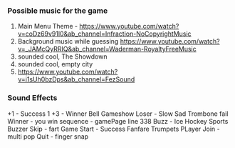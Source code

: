 ### Possible music for the game
1.  Main Menu Theme -  https://www.youtube.com/watch?v=coDz69v91l0&ab_channel=Infraction-NoCopyrightMusic
2. Background music while guessing     https://www.youtube.com/watch?v=_JAMcQyRRIQ&ab_channel=Waderman-RoyaltyFreeMusic
3. sounded cool, The Showdown
4. sounded cool, empty city
5. https://www.youtube.com/watch?v=i1sUh0bzDps&ab_channel=FezSound


### Sound Effects
+1 - Success 1
+3 - Winner Bell Gameshow
Loser - Slow Sad Trombone fail
Winner - you win sequence - gamePage line 338
Buzz - Ice Hockey Sports Buzzer
Skip - fart
Game Start - Success Fanfare Trumpets
PLayer Join -  multi pop
Quit - finger snap